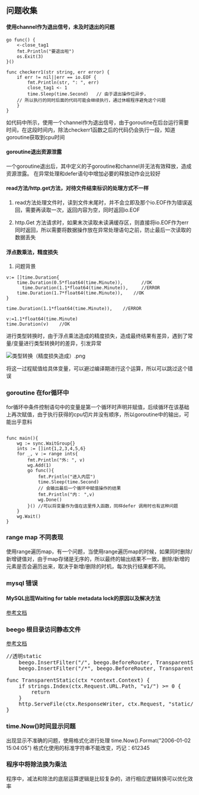 ## 问题收集
#### 使用channel作为退出信号，未及时退出的问题


	go func() {
		<-close_tag1
		fmt.Println("要退出啦")
		os.Exit(3)
	}()
	
	func checkerr1(str string, err error) {
		if err != nil||err == io.EOF {
			fmt.Println(str, ": ", err)
			close_tag1 <- 1
			time.Sleep(time.Second)   // 由于退出操作位异步，
		// 所以执行的同时后面的代码可能会继续执行，通过休眠程序避免这个问题
		}
	}

如代码中所示，使用一个channel作为退出信号，由于goroutine在后台运行需要时间，在这段时间内，除法checkerr1函数之后的代码仍会执行一段，知道goroutine获取到cpu时间

#### goroutine退出资源泄露

一个goroutine退出后，其中定义的子goroutine和channel并无法有效释放，造成资源泄露。
在异常处理和defer语句中增加必要的释放动作会比较好



#### read方法/http.get方法，对待文件结束标识的处理方式不一样

1. read方法处理文件时，读到文件末尾时，并不会立即及那个io.EOF作为错误返回，需要再读取一次，返回内容为空，同时返回io.EOF

2. http.Get 方法请求时，如果末次读取未读满缓存区，则直接将io.EOF作为err同时返回，所以需要将数据操作放在异常处理语句之前，防止最后一次读取的数据丢失


#### 浮点数乘法，精度损失
1. 问题背景

```
v:= []time.Duration{
	time.Duration(0.5*float64(time.Minute)),       //OK
	  time.Duration(1.1*float64(time.Minute)),     //ERROR
  	time.Duration(1.7*float64(time.Minute)),    //OK
}

```
```
time.Duration(1.1*float64(time.Minute)),	//ERROR

v:=1.1*float64(time.Minute)
time.Duration(v)	//OK
```


进行类型转换时，由于浮点乘法造成的精度损失，造成最终结果有差异，遇到了常量/变量进行类型转换时的差异，引发异常


![类型转换（精度损失造成）.png](H:\go\markdown\go语言并发编程\image\类型转换（精度损失造成）.png)

将这一过程赋值给具体变量，可以避过编译期进行这个运算，所以可以跳过这个错误



### goroutine 在for循环中
for循环中条件控制语句中的变量是第一个循环时声明并赋值，后续循环在该基础上再次赋值，由于执行获得的cpu切片并没有顺序，所以goroutine中的输出，可能出乎意料

```

func main(){
	wg := sync.WaitGroup{}
	ints := []int{1,2,3,4,5,6}
	for _, v := range ints{
		fmt.Println("外: ", v)
		wg.Add(1)
		go func(){
			fmt.Println("进入内层")
			time.Sleep(time.Second)
			// 会输出最后一个循环中赋值操作的结果
            fmt.Println("内： ",v)
			wg.Done()
		}() //可以将变量作为值在这里传入函数，同样defer 调用时也有这种问题
	}
	wg.Wait()
}

```


###  range map 不同表现
使用range遍历map，有一个问题，当使用range遍历map的时候，如果同时删除/新增键值对，由于map存储是无序的，所以最终的输出结果不一致，删除/新增的元素是否会遍历出来，取决于新增/删除的时机，每次执行结果都不同。

### mysql 错误
#### MySQL出现Waiting for table metadata lock的原因以及解决方法
[参考文档](https://www.cnblogs.com/digdeep/p/4892953.html)



### beego 根目录访问静态文件
[参考文档](https://gocn.vip/question/172)
<pre>
//透明static
    beego.InsertFilter("/", beego.BeforeRouter, TransparentStatic) 
    beego.InsertFilter("/*", beego.BeforeRouter, TransparentStatic)

func TransparentStatic(ctx *context.Context) {
​    if strings.Index(ctx.Request.URL.Path, "v1/") >= 0 {
​        return
​    }
​    http.ServeFile(ctx.ResponseWriter, ctx.Request, "static/"+ctx.Request.URL.Path)
}
</pre>


### time.Now()时间显示问题
出现显示不准确的问题，使用格式化进行处理
time.Now().Format("2006-01-02 15:04:05")
格式化使用的标准字符串不能改变，巧记：612345



### 程序中将除法换为乘法

程序中，减法和除法的底层运算逻辑是比较复杂的，进行相应逻辑转换可以优化效率	

